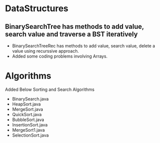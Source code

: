 # DataStructures
## BinarySearchTree has methods to add value, search value and traverse a BST iteratively
- BinarySearchTreeRec has methods to add value, search value, delete a value using recurssive approach.
- Added some coding problems involving Arrays.

# Algorithms
Added Below Sorting and Search Algorithms
- BinarySearch.java  
- HeapSort.java       
- MergeSort.java   
- QuickSort.java
- BubbleSort.java    
- InsertionSort.java  
- MergeSort1.java  
- SelectionSort.java

